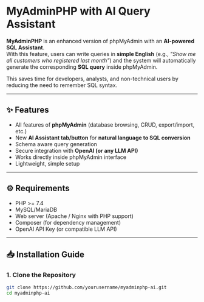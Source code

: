 # MyAdminPHP with AI Query Assistant

**MyAdminPHP** is an enhanced version of phpMyAdmin with an **AI-powered SQL Assistant**.  
With this feature, users can write queries in **simple English** (e.g., *"Show me all customers who registered last month"*) and the system will automatically generate the corresponding **SQL query** inside phpMyAdmin.

This saves time for developers, analysts, and non-technical users by reducing the need to remember SQL syntax.

---

## ✨ Features

- All features of **phpMyAdmin** (database browsing, CRUD, export/import, etc.)
- New **AI Assistant tab/button** for **natural language to SQL conversion**
- Schema aware query generation 
- Secure integration with **OpenAI (or any LLM API)**
- Works directly inside phpMyAdmin interface
- Lightweight, simple setup

---

## ⚙️ Requirements

- PHP >= 7.4  
- MySQL/MariaDB  
- Web server (Apache / Nginx with PHP support)  
- Composer (for dependency management)  
- OpenAI API Key (or compatible LLM API)  

---

## 📥 Installation Guide

### 1. Clone the Repository
```bash
git clone https://github.com/yourusername/myadminphp-ai.git
cd myadminphp-ai
